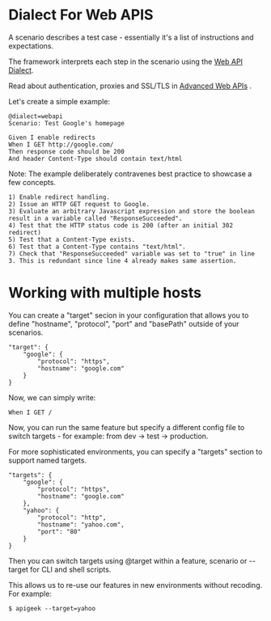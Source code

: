 Dialect For Web APIS
====================

A scenario describes a test case - essentially it's a list of instructions and expectations.

The framework interprets each step in the scenario using the [Web API Dialect](vocab.md). 

Read about authentication, proxies and SSL/TLS in [Advanced Web APIs](advanced.md) . 

Let's create a simple example:

	@dialect=webapi
    Scenario: Test Google's homepage 

    Given I enable redirects
    When I GET http://google.com/
    Then response code should be 200
    And header Content-Type should contain text/html


Note: The example deliberately contravenes best practice to showcase a few concepts.

	1) Enable redirect handling.
	2) Issue an HTTP GET request to Google.
	3) Evaluate an arbitrary Javascript expression and store the boolean result in a variable called "ResponseSucceeded".
	4) Test that the HTTP status code is 200 (after an initial 302 redirect)
	5) Test that a Content-Type exists.
	6) Test that a Content-Type contains "text/html".
	7) Check that "ResponseSucceeded" variable was set to "true" in line 3. This is redundant since line 4 already makes same assertion.
	
Working with multiple hosts
===========================

You can create a "target" secion in your configuration that allows you to define "hostname", "protocol", "port" and "basePath" outside of your scenarios.

	"target": {
		"google": {
			"protocol": "https",
			"hostname": "google.com"
		}
	}

Now, we can simply write:

    When I GET /

Now, you can run the same feature but specify a different config file to switch targets - for example: from dev -> test -> production.

For more sophisticated environments, you can specify a "targets" section to support named targets. 


	"targets": {
		"google": {
			"protocol": "https",
			"hostname": "google.com"
		},
		"yahoo": {
			"protocol": "http",
			"hostname": "yahoo.com",
			"port": "80"
		}
	}

Then you can switch targets using @target within a feature, scenario or --target for CLI and shell scripts.

This allows us to re-use our features in new environments without recoding. For example:

	$ apigeek --target=yahoo

